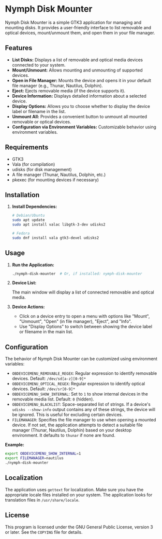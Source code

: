 # Nymph Disk Mounter

Nymph Disk Mounter is a simple GTK3 application for managing and mounting disks. It provides a user-friendly interface to list removable and optical devices, mount/unmount them, and open them in your file manager.

## Features

*   **List Disks:** Displays a list of removable and optical media devices connected to your system.
*   **Mount/Unmount:**  Allows mounting and unmounting of supported devices.
*   **Open in File Manager:** Mounts the device and opens it in your default file manager (e.g., Thunar, Nautilus, Dolphin).
*   **Eject:** Ejects removable media (if the device supports it).
*   **Device Information:** Displays detailed information about a selected device.
*   **Display Options:** Allows you to choose whether to display the device label or filename in the list.
*   **Unmount All:** Provides a convenient button to unmount all mounted removable or optical devices.
*   **Configuration via Environment Variables:** Customizable behavior using environment variables.

## Requirements

*   GTK3
*   Vala (for compilation)
*   udisks (for disk management)
*   A file manager (Thunar, Nautilus, Dolphin, etc.)
*   pkexec (for mounting devices if necessary)

## Installation

1.  **Install Dependencies:**

    ```bash
    # Debian/Ubuntu
    sudo apt update
    sudo apt install valac libgtk-3-dev udisks2

    # Fedora
    sudo dnf install vala gtk3-devel udisks2
    ```

## Usage

1.  **Run the Application:**

    ```bash
    ./nymph-disk-mounter  # Or, if installed: nymph-disk-mounter
    ```

2.  **Device List:**

    The main window will display a list of connected removable and optical media.

3.  **Device Actions:**

    *   Click on a device entry to open a menu with options like "Mount", "Unmount", "Open" (in file manager), "Eject", and "Info".
    *   Use "Display Options" to switch between showing the device label or filename in the main list.

## Configuration

The behavior of Nymph Disk Mounter can be customized using environment variables:

*   `OBDEVICEMENU_REMOVABLE_REGEX`: Regular expression to identify removable devices.  Default: `/dev/sd[a-z][0-9]*`
*   `OBDEVICEMENU_OPTICAL_REGEX`: Regular expression to identify optical devices. Default: `/dev/sr[0-9]*`
*   `OBDEVICEMENU_SHOW_INTERNAL`: Set to `1` to show internal devices in the removable media list. Default: `0` (hidden).
*   `OBDEVICEMENU_BLACKLIST`:  Space-separated list of strings. If a device's `udisks --show-info` output contains any of these strings, the device will be ignored. This is useful for excluding certain devices.
*   `FILEMANAGER`: Specifies the file manager to use when opening a mounted device.  If not set, the application attempts to detect a suitable file manager (Thunar, Nautilus, Dolphin) based on your desktop environment. It defaults to `thunar` if none are found.

**Example:**

```bash
export OBDEVICEMENU_SHOW_INTERNAL=1
export FILEMANAGER=nautilus
./nymph-disk-mounter
```

## Localization

The application uses `gettext` for localization.  Make sure you have the appropriate locale files installed on your system. The application looks for translation files in `/usr/share/locale`.

## License

This program is licensed under the GNU General Public License, version 3 or later.  See the `COPYING` file for details.
